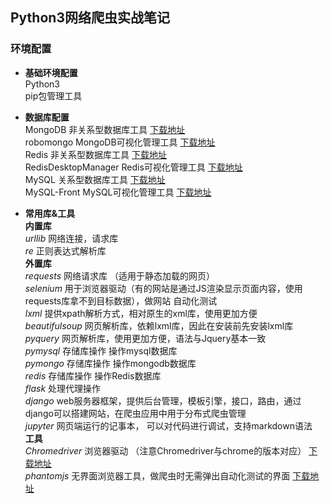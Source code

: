 ## Python3网络爬虫实战笔记 ##
### 环境配置 ###
- **基础环境配置**    
Python3       
pip包管理工具     

- **数据库配置**     
MongoDB  非关系型数据库工具  [下载地址](https://www.mongodb.com/download-center?jmp=nav#community)   
robomongo MongoDB可视化管理工具 [下载地址](https://robomongo.org/download)     
Redis 非关系型数据库工具  [下载地址](https://github.com/MicrosoftArchive/redis/releases)    
RedisDesktopManager Redis可视化管理工具 [下载地址](https://github.com/uglide/RedisDesktopManager/releases)   
MySQL 关系型数据库工具 [下载地址](https://www.mysql.com/downloads/)   
MySQL-Front MySQL可视化管理工具 [下载地址](https://mysql-front.en.softonic.com/)     

- **常用库&工具**     
**内置库**     
*urllib* 	网络连接，请求库      
*re*        正则表达式解析库         
**外置库**     
*requests* 	网络请求库 （适用于静态加载的网页）  
*selenium* 	用于浏览器驱动（有的网站是通过JS渲染显示页面内容，使用requests库拿不到目标数据），做网站 自动化测试      
*lxml* 	提供xpath解析方式，相对原生的xml库，使用更加方便       
*beautifulsoup* 		网页解析库，依赖lxml库，因此在安装前先安装lxml库    
*pyquery*	网页解析库，使用更加方便，语法与Jquery基本一致       
*pymysql*	存储库操作    操作mysql数据库           
*pymongo*	存储库操作	操作mongodb数据库       
*redis* 	存储库操作	操作Redis数据库         
*flask*    处理代理操作        
*django*   web服务器框架，提供后台管理，模板引擎，接口，路由，通过django可以搭建网站，在爬虫应用中用于分布式爬虫管理        
*jupyter*	网页端运行的记事本， 可以对代码进行调试，支持markdown语法                              
 **工具**  
*Chromedriver* 浏览器驱动 （注意Chromedriver与chrome的版本对应）   [下载地址](http://chromedriver.storage.googleapis.com/index.html)   
*phantomjs* 无界面浏览器工具，做爬虫时无需弹出自动化测试的界面   [下载地址](http://phantomjs.org/download.html)

